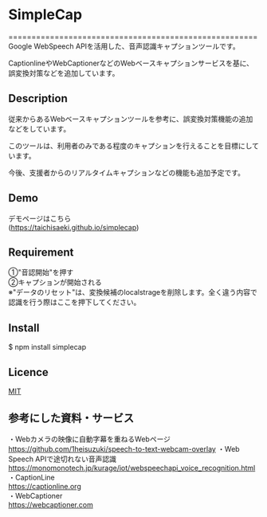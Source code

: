 # SimpleCap

======================================================  
Google WebSpeech APIを活用した、音声認識キャプションツールです。  

CaptionlineやWebCaptionerなどのWebベースキャプションサービスを基に、誤変換対策などを追加しています。  


## Description
従来からあるWebベースキャプションツールを参考に、誤変換対策機能の追加などをしています。  

このツールは、利用者のみである程度のキャプションを行えることを目標にしています。  

今後、支援者からのリアルタイムキャプションなどの機能も追加予定です。

## Demo
デモページはこちら  
(https://taichisaeki.github.io/simplecap)

## Requirement
①"音認開始"を押す  
②キャプションが開始される  
※"データのリセット"は、変換候補のlocalstrageを削除します。全く違う内容で認識を行う際はここを押下してください。

## Install
$ npm install simplecap

## Licence

[MIT](https://github.com/tcnksm/tool/blob/master/LICENCE)

## 参考にした資料・サービス
・Webカメラの映像に自動字幕を重ねるWebページ  
https://github.com/1heisuzuki/speech-to-text-webcam-overlay
・Web Speech APIで途切れない音声認識
https://monomonotech.jp/kurage/iot/webspeechapi_voice_recognition.html
・CaptionLine  
https://captionline.org  
・WebCaptioner  
https://webcaptioner.com
